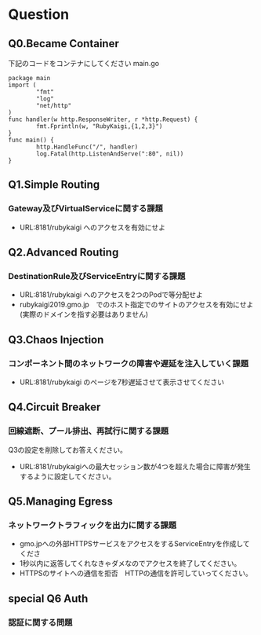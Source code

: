 # Question
## Q0.Became Container
下記のコードをコンテナにしてください
main.go
```
package main
import (
        "fmt"
        "log"
        "net/http"
)
func handler(w http.ResponseWriter, r *http.Request) {
        fmt.Fprintln(w, "RubyKaigi,{1,2,3}")
}
func main() {
        http.HandleFunc("/", handler)
        log.Fatal(http.ListenAndServe(":80", nil))
}
```
## Q1.Simple Routing
### Gateway及びVirtualServiceに関する課題
 - URL:8181/rubykaigi へのアクセスを有効にせよ
## Q2.Advanced Routing
### DestinationRule及びServiceEntryに関する課題
 - URL:8181/rubykaigi へのアクセスを2つのPodで等分配せよ
 - rubykaigi2019.gmo.jp　でのホスト指定でのサイトのアクセスを有効にせよ(実際のドメインを指す必要はありません)
## Q3.Chaos Injection
### コンポーネント間のネットワークの障害や遅延を注入していく課題
- URL:8181/rubykaigi のページを7秒遅延させて表示させてください
## Q4.Circuit Breaker
### 回線遮断、プール排出、再試行に関する課題
Q3の設定を削除してお答えください。
- URL:8181/rubykaigiへの最大セッション数が4つを超えた場合に障害が発生するように設定してください。　
## Q5.Managing Egress
### ネットワークトラフィックを出力に関する課題
- gmo.jpへの外部HTTPSサービスをアクセスをするServiceEntryを作成してくださ
- 1秒以内に返答してくれなきゃダメなのでアクセスを終了してください。
- HTTPSのサイトへの通信を拒否　HTTPの通信を許可していってください。

## special Q6 Auth
### 認証に関する問題

